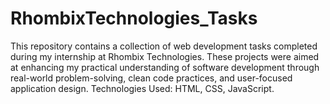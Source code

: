 # RhombixTechnologies_Tasks
This repository contains a collection of web development tasks completed during my internship at Rhombix Technologies. These projects were aimed at enhancing my practical understanding of software development through real-world problem-solving, clean code practices, and user-focused application design. Technologies Used:  HTML, CSS, JavaScript.
